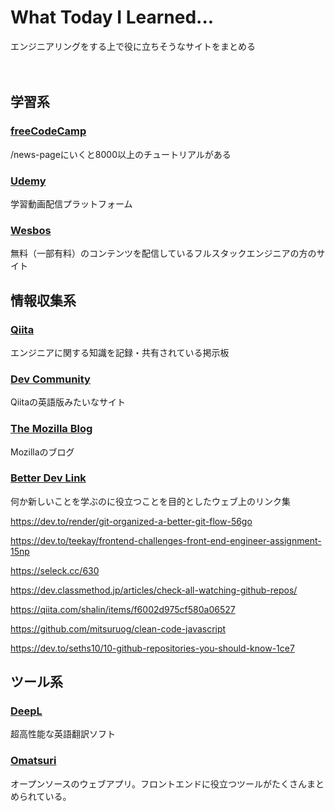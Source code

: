 # What Today I Learned...
エンジニアリングをする上で役に立ちそうなサイトをまとめる

　　

## 学習系

### [freeCodeCamp](https://www.freecodecamp.org/)
/news-pageにいくと8000以上のチュートリアルがある

### [Udemy](https://www.udemy.com/)
学習動画配信プラットフォーム

### [Wesbos](https://wesbos.com/)
無料（一部有料）のコンテンツを配信しているフルスタックエンジニアの方のサイト

  

## 情報収集系

### [Qiita](https://qiita.com/)
エンジニアに関する知識を記録・共有されている掲示板
　
### [Dev Community](https://dev.to/)
Qiitaの英語版みたいなサイト　　

### [The Mozilla Blog](https://blog.mozilla.org/en/)
Mozillaのブログ

### [Better Dev Link](https://betterdev.link/)
何か新しいことを学ぶのに役立つことを目的としたウェブ上のリンク集


https://dev.to/render/git-organized-a-better-git-flow-56go

https://dev.to/teekay/frontend-challenges-front-end-engineer-assignment-15np

https://seleck.cc/630

https://dev.classmethod.jp/articles/check-all-watching-github-repos/

https://qiita.com/shalin/items/f6002d975cf580a06527

https://github.com/mitsuruog/clean-code-javascript

https://dev.to/seths10/10-github-repositories-you-should-know-1ce7

## ツール系

### [DeepL](https://www.deepl.com/ja/translator)
超高性能な英語翻訳ソフト

### [Omatsuri](https://omatsuri.app/)
オープンソースのウェブアプリ。フロントエンドに役立つツールがたくさんまとめられている。
